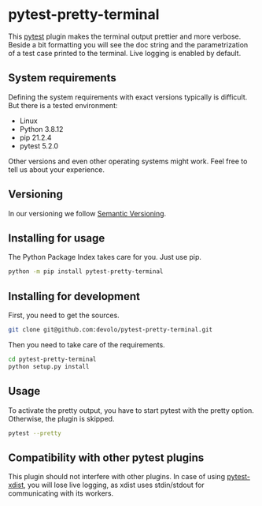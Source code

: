 # pytest-pretty-terminal

This [pytest](http://pytest.org) plugin makes the terminal output prettier and more verbose. Beside a bit formatting you will see the doc string and the parametrization of a test case printed to the terminal. Live logging is enabled by default.

## System requirements

Defining the system requirements with exact versions typically is difficult. But there is a tested environment:

* Linux
* Python 3.8.12
* pip 21.2.4
* pytest 5.2.0

Other versions and even other operating systems might work. Feel free to tell us about your experience.

## Versioning

In our versioning we follow [Semantic Versioning](https://semver.org/).

## Installing for usage

The Python Package Index takes care for you. Just use pip.

```bash
python -m pip install pytest-pretty-terminal
```

## Installing for development

First, you need to get the sources.

```bash
git clone git@github.com:devolo/pytest-pretty-terminal.git
```

Then you need to take care of the requirements.

```bash
cd pytest-pretty-terminal
python setup.py install
```

## Usage

To activate the pretty output, you have to start pytest with the pretty option. Otherwise, the plugin is skipped.

```bash
pytest --pretty
```

## Compatibility with other pytest plugins

This plugin should not interfere with other plugins. In case of using [pytest-xdist](https://github.com/pytest-dev/pytest-xdist), you will lose live logging, as xdist uses stdin/stdout for communicating with its workers.
